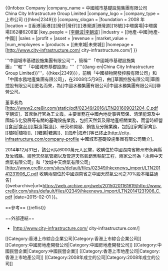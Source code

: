 {{Infobox Company
|company_name = 中國城市基礎設施集團有限公司<br>China City Infrastructure Group Limited
|company_logo =
|company_type = 上市公司 ({{hkex|2349}})
|company_slogan = 
|foundation = 2008 年
|location = [[香港|香港]][[灣仔|灣仔]][[港灣道|港灣道]]18號[[中環廣場|中環廣場]]62樓6208室
|key_people = [[李朝波|李朝波]](主席兼執行董事)
|industry = [[地產-中國|地產-中國]]
|sales = 
|profit =
|asset =
|revenue = 
|market_value = 
|num_employees = 
|products = [[未來城|未來城]]
|homepage = [http://www.city-infrastructure.com/ city-infrastructure.com/]
}}


'''中國城市基礎設施集團有限公司'''，簡稱'''「中國城市基礎設施集團」'''和'''「中國城市基礎設施」'''（'''{{lang-en|China City Infrastructure Group Limited}}'''，{{hkex|2349}}），前稱「中國植物開發控股有限公司」和「中國水務地產集團有限公司」，在2008年5月9日，由[[華園控股有限公司|華園控股有限公司]]更名而來，為[[中國水務集團有限公司|中國水務集團有限公司]]聯營公司。

董事長為[http://www2.cre8ir.com/static/pdf/02349/2016/LTN201609021204_C.pdf 李朝波]，首席執行官為王文霞。主要業務在中國內地從事與環保、清潔能源及中國城市化發展等有關的基礎設施業務，包括天然氣及房地產相關業務，而當時經營[[食品|食品]][[製造|製造]]、研究和開發、銷售及分銷業務，包括[[家禽|家禽]]、[[植物|植物]]、[[糖業|糖業]]、[[海產|海產]]等已終止<ref>[http://city-infrastructure.com/company-profile 中國城市基礎設施集團有限公司簡介]</ref>。

2014年12月31日，該公司以6000萬元人民幣，收購位於中國湖南省郴州市永興縣及汝城縣，經營天然氣管網以及管道天然氣銷售輸配工程，兩家公司為「永興中天燃氣有限公司」和「汝城中天燃氣有限公司」<ref>[http://www.cre8ir.com/sites/default/files/02349/hkexnews_import/LTN20141231906_C.pdf 收購兩間位於中國湖南省之中國天然氣公司之70%股本權益通告] {{webarchive|url=https://web.archive.org/web/20150201161619/http://www.cre8ir.com/sites/default/files/02349/hkexnews_import/LTN20141231906_C.pdf |date=2015-02-01 }}</ref>。


==參考==
{{reflist}}


==外部連結==
* [http://www.city-infrastructure.com/ city-infrastructure.com/]

[[Category:香港上市綜合企業公司|Category:香港上市綜合企業公司]]
[[Category:中國房地產開發公司|Category:中國房地產開發公司]]
[[Category:中國民營企業|Category:中國民營企業]]
[[Category:香港上市地產公司|Category:香港上市地產公司]]
[[Category:2008年成立的公司|Category:2008年成立的公司]]